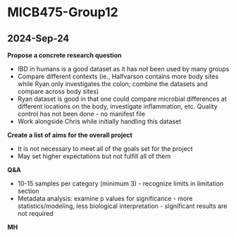 # MICB475-Group12

## 2024-Sep-24

**Propose a concrete research question**
- IBD in humans is a good dataset as it has not been used by many groups
- Compare different contexts (ie., Halfvarson contains more body sites while Ryan only investigates the colon; combine the datasets and compare across body sites)
- Ryan dataset is good in that one could compare microbial differences at different locations on the body, investigate inflammation, etc.
    Quality control has not been done - no manifest file
- Work alongside Chris while initially handling this dataset

**Create a list of aims for the overall project**
- It is not necessary to meet all of the goals set for the project
- May set higher expectations but not fulfill all of them

**Q&A**
- 10-15 samples per category (minimum 3) - recognize limits in limitation section
- Metadata analysis: examine p values for significance - more statistics/modeling, less biological interpretation - significant results are not required

**MH**
